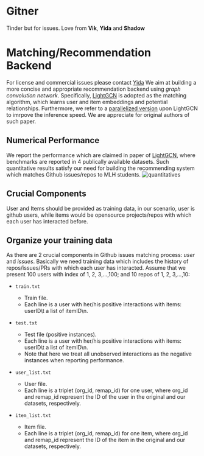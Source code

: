 # Gitner
Tinder but for issues.
Love from **Vik**, **Yida** and **Shadow**

# Matching/Recommendation Backend
For license and commercial issues please contact [Yida](https://wangyida.github.io/)
We aim at building a more concise and appropriate recommendation backend using *graph convolution network*. Specifically, [LightGCN](https://github.com/kuandeng/LightGCN) is adopted as the matching algorithm, which learns user and item embeddings and potential relationships. Furthermore, we refer to a [parallelized version](https://github.com/Wuyxin/LightGCN-parallelized-version) upon LightGCN to imrpove the inference speed. We are appreciate for original authors of such paper.

## Numerical Performance
We report the performance which are claimed in paper of [LightGCN](https://arxiv.org/pdf/2002.02126.pdf), where benchmarks are reported in 4 publically available datasets. Such quantitative results satisfy our need for building the recommending system which matches Github issues/repos to MLH students.
![quantitatives](imgs/LightGCN__numericals.png)

## Crucial Components
User and Items should be provided as training data, in our scenario, user is github users, while items would be opensource projects/repos with which each user has interacted before.

## Organize your training data 
As there are 2 crucial components in Github issues matching process: *user* and *issues*. Basically we need training data which includes the history of repos/issues/PRs with which each user has interacted. 
Assume that we present 100 users with index of 1, 2, 3,...,100; and 10 repos of 1, 2, 3,...,10: 
* `train.txt`
  * Train file.
  * Each line is a user with her/his positive interactions with items: userID\t a list of itemID\n.

* `test.txt`
  * Test file (positive instances).
  * Each line is a user with her/his positive interactions with items: userID\t a list of itemID\n.
  * Note that here we treat all unobserved interactions as the negative instances when reporting performance.

* `user_list.txt`
  * User file.
  * Each line is a triplet (org_id, remap_id) for one user, where org_id and remap_id represent the ID of the user in the original and our datasets, respectively.

* `item_list.txt`
  * Item file.
  * Each line is a triplet (org_id, remap_id) for one item, where org_id and remap_id represent the ID of the item in the original and our datasets, respectively.

